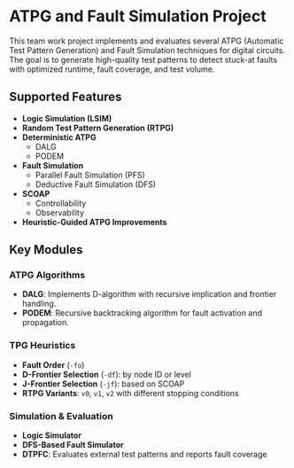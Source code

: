 # ATPG and Fault Simulation Project

This team work project implements and evaluates several ATPG (Automatic Test Pattern Generation) and Fault Simulation techniques for digital circuits. The goal is to generate high-quality test patterns to detect stuck-at faults with optimized runtime, fault coverage, and test volume.

## Supported Features

- **Logic Simulation (LSIM)**
- **Random Test Pattern Generation (RTPG)**
- **Deterministic ATPG**
  - DALG
  - PODEM
- **Fault Simulation**
  - Parallel Fault Simulation (PFS)
  - Deductive Fault Simulation (DFS)
- **SCOAP**
  - Controllability
  - Observability
- **Heuristic-Guided ATPG Improvements**

## Key Modules

### ATPG Algorithms

- **DALG**: Implements D-algorithm with recursive implication and frontier handling.
- **PODEM**: Recursive backtracking algorithm for fault activation and propagation.

### TPG Heuristics

- **Fault Order** (`-fo`)
- **D-Frontier Selection** (`-df`): by node ID or level
- **J-Frontier Selection** (`-jf`): based on SCOAP
- **RTPG Variants**: `v0`, `v1`, `v2` with different stopping conditions

### Simulation & Evaluation

- **Logic Simulator**
- **DFS-Based Fault Simulator**
- **DTPFC**: Evaluates external test patterns and reports fault coverage

